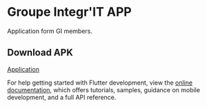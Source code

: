 # Groupe Integr'IT APP

Application form GI members.

## Download APK

[Application](https://github.com/RvbyY/Integrit-Mobile-App/releases/tag/v1.0)

For help getting started with Flutter development, view the
[online documentation](https://docs.flutter.dev/), which offers tutorials,
samples, guidance on mobile development, and a full API reference.
